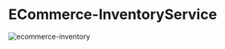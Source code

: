 # ECommerce-InventoryService
![ecommerce-inventory](https://github.com/user-attachments/assets/6359f4c1-d7bd-45ce-a395-1332e90ccf02)
